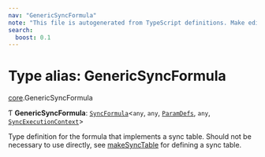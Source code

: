 ```yaml
---
nav: "GenericSyncFormula"
note: "This file is autogenerated from TypeScript definitions. Make edits to the comments in the TypeScript file and then run `make docs` to regenerate this file."
search:
  boost: 0.1
---
```

# Type alias: GenericSyncFormula

[core](../modules/core.md).GenericSyncFormula

Ƭ **GenericSyncFormula**: [`SyncFormula`](core.SyncFormula.md)<`any`, `any`, [`ParamDefs`](core.ParamDefs.md), `any`, [`SyncExecutionContext`](../interfaces/core.SyncExecutionContext.md)\>

Type definition for the formula that implements a sync table.
Should not be necessary to use directly, see [makeSyncTable](../functions/core.makeSyncTable.md)
for defining a sync table.
